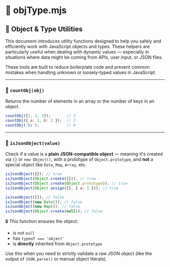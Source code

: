 # 🧠 objType.mjs

## 📘 Object & Type Utilities

This document introduces utility functions designed to help you safely and efficiently work with JavaScript objects and types. These helpers are particularly useful when dealing with dynamic values — especially in situations where data might be coming from APIs, user input, or JSON files.

These tools are built to reduce boilerplate code and prevent common mistakes when handling unknown or loosely-typed values in JavaScript.

---

### 🧮 `countObj(obj)`

Returns the number of elements in an array or the number of keys in an object.

```js
countObj([1, 2, 3]);       // 3
countObj({ a: 1, b: 2 });  // 2
countObj('hi');            // 0
```

---

### 🧼 `isJsonObject(value)`

Check if a value is a **plain JSON-compatible object** — meaning it's created via `{}` or `new Object()`, with a prototype of `Object.prototype`, and **not** a special object like `Date`, `Map`, `Array`, etc.

```js
isJsonObject({}); // true
isJsonObject(Object.create({})); // true
isJsonObject(Object.create(Object.prototype)); // true
isJsonObject(Object.assign({}, { a: 1 })); // true
```

```js
isJsonObject([]); // false
isJsonObject(new Date()); // false
isJsonObject(new Map()); // false
isJsonObject(Object.create(null)); // false
```

🔒 This function ensures the object:

* is not `null`
* has `typeof === 'object'`
* is **directly** inherited from `Object.prototype`

Use this when you need to strictly validate a raw JSON object (like the output of `JSON.parse()` or manual object literals).
